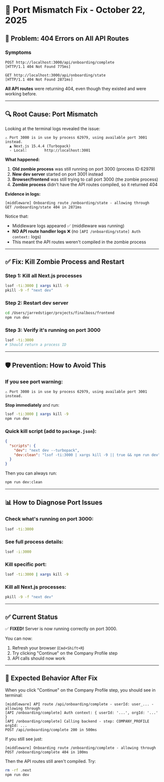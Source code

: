 # 🔧 Port Mismatch Fix - October 22, 2025

## 🔴 **Problem: 404 Errors on All API Routes**

### **Symptoms**
```
POST http://localhost:3000/api/onboarding/complete
[HTTP/1.1 404 Not Found 775ms]

GET http://localhost:3000/api/onboarding/state
[HTTP/1.1 404 Not Found 2871ms]
```

**All API routes** were returning 404, even though they existed and were working before.

---

## 🔍 **Root Cause: Port Mismatch**

Looking at the terminal logs revealed the issue:

```
⚠ Port 3000 is in use by process 62979, using available port 3001 instead.
  ▲ Next.js 15.4.4 (Turbopack)
  - Local:        http://localhost:3001
```

**What happened:**
1. **Old zombie process** was still running on port 3000 (process ID 62979)
2. **New dev server** started on port 3001 instead
3. **Browser/frontend** was still trying to call port 3000 (the zombie process)
4. **Zombie process** didn't have the API routes compiled, so it returned 404

**Evidence in logs:**
```
[middleware] Onboarding route /onboarding/state - allowing through
GET /onboarding/state 404 in 2871ms
```

Notice that:
- Middleware logs appeared ✅ (middleware was running)
- **NO API route handler logs** ❌ (no `[API /onboarding/state] Auth context:` logs)
- This meant the API routes weren't compiled in the zombie process

---

## ✅ **Fix: Kill Zombie Process and Restart**

### **Step 1: Kill all Next.js processes**
```bash
lsof -ti:3000 | xargs kill -9
pkill -9 -f "next dev"
```

### **Step 2: Restart dev server**
```bash
cd /Users/jarredstiger/projects/finalboss/frontend
npm run dev
```

### **Step 3: Verify it's running on port 3000**
```bash
lsof -ti:3000
# Should return a process ID
```

---

## 🛡️ **Prevention: How to Avoid This**

### **If you see port warning:**
```
⚠ Port 3000 is in use by process 62979, using available port 3001 instead.
```

**Stop immediately** and run:
```bash
lsof -ti:3000 | xargs kill -9
npm run dev
```

### **Quick kill script** (add to `package.json`):
```json
{
  "scripts": {
    "dev": "next dev --turbopack",
    "dev:clean": "lsof -ti:3000 | xargs kill -9 || true && npm run dev"
  }
}
```

Then you can always run:
```bash
npm run dev:clean
```

---

## 📊 **How to Diagnose Port Issues**

### **Check what's running on port 3000:**
```bash
lsof -ti:3000
```

### **See full process details:**
```bash
lsof -i:3000
```

### **Kill specific port:**
```bash
lsof -ti:3000 | xargs kill -9
```

### **Kill all Next.js processes:**
```bash
pkill -9 -f "next dev"
```

---

## ✅ **Current Status**

✅ **FIXED!** Server is now running correctly on port 3000.

You can now:
1. Refresh your browser (`Cmd+Shift+R`)
2. Try clicking "Continue" on the Company Profile step
3. API calls should now work

---

## 🎯 **Expected Behavior After Fix**

When you click "Continue" on the Company Profile step, you should see in terminal:

```
[middleware] API route /api/onboarding/complete - userId: user_... - allowing through
[API /onboarding/complete] Auth context: { userId: '...', orgId: '...' }
[API /onboarding/complete] Calling backend - step: COMPANY_PROFILE orgId: ...
POST /api/onboarding/complete 200 in 500ms
```

If you still see just:
```
[middleware] Onboarding route /onboarding/complete - allowing through
POST /onboarding/complete 404 in 100ms
```

Then the API routes still aren't compiled. Try:
```bash
rm -rf .next
npm run dev
```

